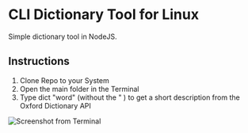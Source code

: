 # CLI Dictionary Tool for Linux

Simple dictionary tool in NodeJS. 

## Instructions

1. Clone Repo to your System
2. Open the main folder in the Terminal
3. Type dict "word" (without the " ) to get a short description from the Oxford Dictionary API


![Screenshot from Terminal](https://abload.de/img/screenshotfrom2019-04xjjs8.png "Screenshot from Terminal")

